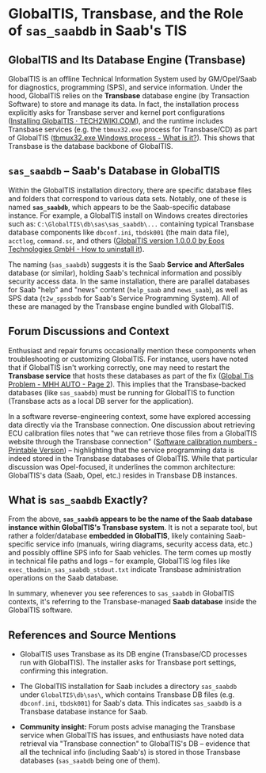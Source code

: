# GlobalTIS, Transbase, and the Role of `sas_saabdb` in Saab's TIS

## GlobalTIS and Its Database Engine (Transbase)

GlobalTIS is an offline Technical Information System used by GM/Opel/Saab for diagnostics, programming (SPS), and service information. Under the hood, GlobalTIS relies on the **Transbase** database engine (by Transaction Software) to store and manage its data. In fact, the installation process explicitly asks for Transbase server and kernel port configurations ([Installing GlobalTIS · TECH2WIKI.COM](https://tech2wiki.com/content/techline/installing_globaltis.html)), and the runtime includes Transbase services (e.g. the `tbmux32.exe` process for Transbase/CD) as part of GlobalTIS ([tbmux32.exe Windows process - What is it?](https://www.file.net/process/tbmux32.exe.html)). This shows that Transbase is the database backbone of GlobalTIS.

## `sas_saabdb` – Saab's Database in GlobalTIS

Within the GlobalTIS installation directory, there are specific database files and folders that correspond to various data sets. Notably, one of these is named **`sas_saabdb`**, which appears to be the Saab-specific database instance. For example, a GlobalTIS install on Windows creates directories such as: `C:\GlobalTIS\db\sas\sas_saabdb\...` containing typical Transbase database components like `dbconf.ini`, `tbdsk001` (the main data file), `acctlog`, `command.sc`, and others ([GlobalTIS version 1.0.0.0 by Eoos Technologies GmbH - How to uninstall it](https://www.advanceduninstaller.com/GlobalTIS-f6fdcc1723b7a137b7a3b609411caac7-application.htm)). 

The naming (`sas_saabdb`) suggests it is the Saab **Service and AfterSales** database (or similar), holding Saab's technical information and possibly security access data. In the same installation, there are parallel databases for Saab "help" and "news" content (`help_saab` and `news_saab`), as well as SPS data (`t2w_spssbdb` for Saab's Service Programming System). All of these are managed by the Transbase engine bundled with GlobalTIS.

## Forum Discussions and Context

Enthusiast and repair forums occasionally mention these components when troubleshooting or customizing GlobalTIS. For instance, users have noted that if GlobalTIS isn't working correctly, one may need to restart the **Transbase service** that hosts these databases as part of the fix ([Global Tis Problem - MHH AUTO - Page 2](https://mhhauto.com/Thread-Global-Tis-Problem?page=2)). This implies that the Transbase-backed databases (like `sas_saabdb`) must be running for GlobalTIS to function (Transbase acts as a local DB server for the application).

In a software reverse-engineering context, some have explored accessing data directly via the Transbase connection. One discussion about retrieving ECU calibration files notes that "we can retrieve those files from a GlobalTIS website through the Transbase connection" ([Software calibration numbers - Printable Version](https://vxoc.org.uk/forum/printthread.php?tid=3834)) – highlighting that the service programming data is indeed stored in the Transbase databases of GlobalTIS. While that particular discussion was Opel-focused, it underlines the common architecture: GlobalTIS's data (Saab, Opel, etc.) resides in Transbase DB instances.

## What is `sas_saabdb` Exactly?

From the above, **`sas_saabdb` appears to be the name of the Saab database instance within GlobalTIS's Transbase system**. It is not a separate tool, but rather a folder/database **embedded in GlobalTIS**, likely containing Saab-specific service info (manuals, wiring diagrams, security access data, etc.) and possibly offline SPS info for Saab vehicles. The term comes up mostly in technical file paths and logs – for example, GlobalTIS log files like `exec_tbadmin_sas_saabdb_stdout.txt` indicate Transbase administration operations on the Saab database.

In summary, whenever you see references to `sas_saabdb` in GlobalTIS contexts, it's referring to the Transbase-managed **Saab database** inside the GlobalTIS software.

## References and Source Mentions

- GlobalTIS uses Transbase as its DB engine (Transbase/CD processes run with GlobalTIS). The installer asks for Transbase port settings, confirming this integration.
  
- The GlobalTIS installation for Saab includes a directory `sas_saabdb` under `GlobalTIS\db\sas\`, which contains Transbase DB files (e.g. `dbconf.ini`, `tbdsk001`) for Saab's data. This indicates `sas_saabdb` is a Transbase database instance for Saab.
  
- **Community insight:** Forum posts advise managing the Transbase service when GlobalTIS has issues, and enthusiasts have noted data retrieval via "Transbase connection" to GlobalTIS's DB – evidence that all the technical info (including Saab's) is stored in those Transbase databases (`sas_saabdb` being one of them).
